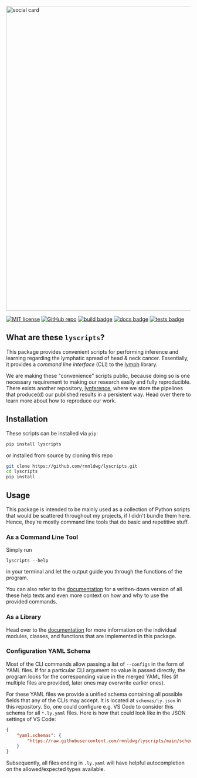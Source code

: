 <img src="https://raw.githubusercontent.com/rmnldwg/lyscripts/main/github-social-card.png" alt="social card" style="width:830px;"/>

[![MIT license](https://img.shields.io/badge/license-MIT-blue.svg?style=flat)](https://github.com/rmnldwg/lyscripts/blob/main/LICENSE)
[![GitHub repo](https://img.shields.io/badge/rmnldwg%2Flymph-grey.svg?style=flat&logo=github)](https://github.com/rmnldwg/lyscripts)
[![build badge](https://github.com/rmnldwg/lyscripts/actions/workflows/build.yml/badge.svg?style=flat)](https://pypi.org/project/lyscripts/)
[![docs badge](https://readthedocs.org/projects/lyscripts/badge/?version=latest)](https://lyscripts.readthedocs.io/en/latest/?badge=latest)
[![tests badge](https://github.com/rmnldwg/lyscripts/actions/workflows/tests.yml/badge.svg?style=flat)](https://lyscripts.readthedocs.io/en/latest/?badge=latest)

## What are these `lyscripts`?

This package provides convenient scripts for performing inference and learning regarding the lymphatic spread of head & neck cancer. Essentially, it provides a *command line interface* (CLI) to the [lymph](https://github.com/rmnldwg/lymph) library.

We are making these "convenience" scripts public, because doing so is one necessary requirement to making our research easily and fully reproducible. There exists another repository, [lynference](https://github.com/rmnldwg/lynference), where we store the pipelines that produce(d) our published results in a persistent way. Head over there to learn more about how to reproduce our work.

## Installation

These scripts can be installed via `pip`:

```bash
pip install lyscripts
```

or installed from source by cloning this repo

```bash
git clone https://github.com/rmnldwg/lyscripts.git
cd lyscripts
pip install .
```

## Usage

This package is intended to be mainly used as a collection of Python scripts that would be scattered throughout my projects, if I didn't bundle them here. Hence, they're mostly command line tools that do basic and repetitive stuff.

### As a Command Line Tool

Simply run

```
lyscripts --help
```

in your terminal and let the output guide you through the functions of the program.

You can also refer to the [documentation] for a written-down version of all these help texts and even more context on how and why to use the provided commands.

### As a Library

Head over to the [documentation] for more information on the individual modules, classes, and functions that are implemented in this package.

[documentation]: https://lyscripts.readthedocs.io

### Configuration YAML Schema

Most of the CLI commands allow passing a list of `--configs` in the form of YAML files. If for a particular CLI argument no value is passed directly, the program looks for the corresponding value in the merged YAML files (if multiple files are provided, later ones may overwrite earlier ones).

For these YAML files we provide a unified schema containing all possible fields that any of the CLIs may accept. It is located at `schemas/ly.json` in this repository. So, one could configure e.g. VS Code to consider this schema for all `*.ly.yaml` files. Here is how that could look like in the JSON settings of VS Code:

```json
{
    "yaml.schemas": {
        "https://raw.githubusercontent.com/rmnldwg/lyscripts/main/schemas/ly.json": "*.ly.yaml"
    }
}
```

Subsequently, all files ending in `.ly.yaml` will have helpful autocompletion on the allowed/expected types available.
